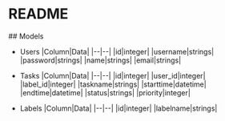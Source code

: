 # README

#  # Models
- Users
|Column|Data|
|--|--|
|id|integer|
|username|strings|
|password|strings|
|name|strings|
|email|strings|

- Tasks
|Column|Data|
|--|--|
|id|integer|
|user_id|integer|
|label_id|integer|
|taskname|strings|
|starttime|datetime|
|endtime|datetime|
|status|strings|
|priority|integer|

- Labels
|Column|Data|
|--|--|
|id|integer|
|labelname|strings|
